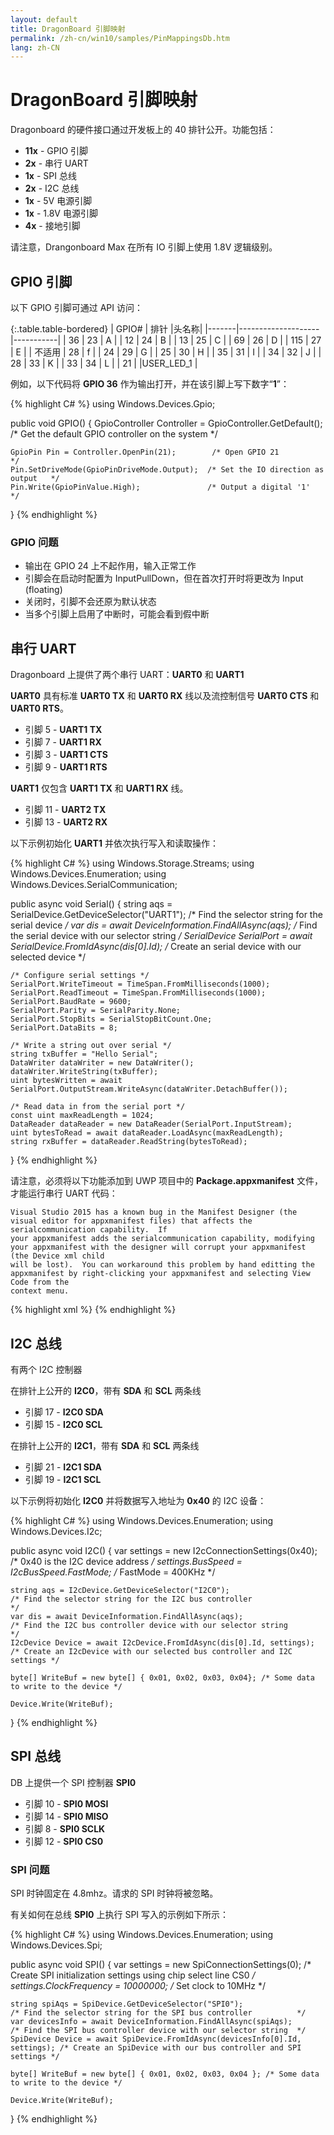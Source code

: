 ```yaml
---
layout: default
title: DragonBoard 引脚映射
permalink: /zh-cn/win10/samples/PinMappingsDb.htm
lang: zh-CN
---
```

# DragonBoard 引脚映射

Dragonboard 的硬件接口通过开发板上的 40 排针公开。功能包括：

* **11x** - GPIO 引脚
* **2x** - 串行 UART
* **1x** - SPI 总线
* **2x** - I2C 总线
* **1x** - 5V 电源引脚
* **1x** - 1.8V 电源引脚
* **4x** - 接地引脚

请注意，Drangonboard Max 在所有 IO 引脚上使用 1.8V 逻辑级别。

## <a name="DB_GPIO">GPIO 引脚

以下 GPIO 引脚可通过 API 访问：

{:.table.table-bordered}
| GPIO\# | 排针 |头名称|
|-------|--------------------|-----------|
| 36 | 23 | A |
| 12 | 24 | B |
| 13 | 25 | C |
| 69 | 26 | D |
| 115 | 27 | E |
| 不适用 | 28 | f |
| 24 | 29 | G |
| 25 | 30 | H |
| 35 | 31 | I |
| 34 | 32 | J |
| 28 | 33 | K |
| 33 | 34 | L |
| 21 | |USER\_LED\_1 |         


例如，以下代码将 **GPIO 36** 作为输出打开，并在该引脚上写下数字“**1**”：
         
{% highlight C# %}
using Windows.Devices.Gpio;
         
public void GPIO()
{
	GpioController Controller = GpioController.GetDefault(); /* Get the default GPIO controller on the system */

	GpioPin Pin = Controller.OpenPin(21);        /* Open GPIO 21                      */
	Pin.SetDriveMode(GpioPinDriveMode.Output);  /* Set the IO direction as output   */
	Pin.Write(GpioPinValue.High);               /* Output a digital '1'             */
}
{% endhighlight %}

### GPIO 问题
* 输出在 GPIO 24 上不起作用，输入正常工作
* 引脚会在启动时配置为 InputPullDown，但在首次打开时将更改为 Input \(floating\)
* 关闭时，引脚不会还原为默认状态
* 当多个引脚上启用了中断时，可能会看到假中断


## <a name="DB_UART"></a>串行 UART

Dragonboard 上提供了两个串行 UART：**UART0** 和 **UART1**

**UART0** 具有标准 **UART0 TX** 和 **UART0 RX** 线以及流控制信号 **UART0 CTS** 和 **UART0 RTS**。

* 引脚 5 - **UART1 TX**
* 引脚 7 - **UART1 RX**
* 引脚 3 - **UART1 CTS**
* 引脚 9 - **UART1 RTS**



**UART1** 仅包含 **UART1 TX** 和 **UART1 RX** 线。

* 引脚 11 - **UART2 TX**
* 引脚 13 - **UART2 RX**



以下示例初始化 **UART1** 并依次执行写入和读取操作：


{% highlight C# %}
using Windows.Storage.Streams;
using Windows.Devices.Enumeration;
using Windows.Devices.SerialCommunication;

public async void Serial()
{
	string aqs = SerialDevice.GetDeviceSelector("UART1");                   /* Find the selector string for the serial device   */
	var dis = await DeviceInformation.FindAllAsync(aqs);                    /* Find the serial device with our selector string  */
	SerialDevice SerialPort = await SerialDevice.FromIdAsync(dis[0].Id);    /* Create an serial device with our selected device */

	/* Configure serial settings */
	SerialPort.WriteTimeout = TimeSpan.FromMilliseconds(1000);
	SerialPort.ReadTimeout = TimeSpan.FromMilliseconds(1000);
	SerialPort.BaudRate = 9600;
	SerialPort.Parity = SerialParity.None;         
	SerialPort.StopBits = SerialStopBitCount.One;
	SerialPort.DataBits = 8;

	/* Write a string out over serial */
	string txBuffer = "Hello Serial";
	DataWriter dataWriter = new DataWriter();
	dataWriter.WriteString(txBuffer);
	uint bytesWritten = await SerialPort.OutputStream.WriteAsync(dataWriter.DetachBuffer());

	/* Read data in from the serial port */
	const uint maxReadLength = 1024;
	DataReader dataReader = new DataReader(SerialPort.InputStream);
	uint bytesToRead = await dataReader.LoadAsync(maxReadLength);
	string rxBuffer = dataReader.ReadString(bytesToRead);
}
{% endhighlight %}

请注意，必须将以下功能添加到 UWP 项目中的 **Package.appxmanifest** 文件，才能运行串行 UART 代码：

    Visual Studio 2015 has a known bug in the Manifest Designer (the visual editor for appxmanifest files) that affects the serialcommunication capability.  If 
    your appxmanifest adds the serialcommunication capability, modifying your appxmanifest with the designer will corrupt your appxmanifest (the Device xml child 
    will be lost).  You can workaround this problem by hand editting the appxmanifest by right-clicking your appxmanifest and selecting View Code from the 
    context menu.

{% highlight xml %}
  <Capabilities>
    <DeviceCapability Name="serialcommunication">
      <Device Id="any">
        <Function Type="name:serialPort" />
      </Device>
    </DeviceCapability>
  </Capabilities>
{% endhighlight %}

## <a name="DB_I2C"></a>I2C 总线

有两个 I2C 控制器

在排针上公开的 **I2C0**，带有 **SDA** 和 **SCL** 两条线

* 引脚 17 - **I2C0 SDA**
* 引脚 15 - **I2C0 SCL**

在排针上公开的 **I2C1**，带有 **SDA** 和 **SCL** 两条线

* 引脚 21 - **I2C1 SDA**
* 引脚 19 - **I2C1 SCL**

以下示例将初始化 **I2C0** 并将数据写入地址为 **0x40** 的 I2C 设备：

{% highlight C# %}
using Windows.Devices.Enumeration;
using Windows.Devices.I2c;

public async void I2C()
{
	var settings = new I2cConnectionSettings(0x40); /* 0x40 is the I2C device address   */
	settings.BusSpeed = I2cBusSpeed.FastMode;       /* FastMode = 400KHz                */

	string aqs = I2cDevice.GetDeviceSelector("I2C0");                       /* Find the selector string for the I2C bus controller                   */
	var dis = await DeviceInformation.FindAllAsync(aqs);                    /* Find the I2C bus controller device with our selector string           */
	I2cDevice Device = await I2cDevice.FromIdAsync(dis[0].Id, settings);    /* Create an I2cDevice with our selected bus controller and I2C settings */

	byte[] WriteBuf = new byte[] { 0x01, 0x02, 0x03, 0x04}; /* Some data to write to the device */

	Device.Write(WriteBuf);
}
{% endhighlight %}


## <a name="DB_SPI"></a>SPI 总线

DB 上提供一个 SPI 控制器 **SPI0**

* 引脚 10 - **SPI0 MOSI**
* 引脚 14 - **SPI0 MISO**
* 引脚 8 - **SPI0 SCLK**
* 引脚 12 - **SPI0 CS0**

### SPI 问题
SPI 时钟固定在 4.8mhz。请求的 SPI 时钟将被忽略。

有关如何在总线 **SPI0** 上执行 SPI 写入的示例如下所示：

{% highlight C# %}
using Windows.Devices.Enumeration;
using Windows.Devices.Spi;

public async void SPI()
{
	var settings = new SpiConnectionSettings(0); /* Create SPI initialization settings using chip select line CS0 */
	settings.ClockFrequency = 10000000;          /* Set clock to 10MHz                                            */

	string spiAqs = SpiDevice.GetDeviceSelector("SPI0");                         /* Find the selector string for the SPI bus controller          */
	var devicesInfo = await DeviceInformation.FindAllAsync(spiAqs);              /* Find the SPI bus controller device with our selector string  */
	SpiDevice Device = await SpiDevice.FromIdAsync(devicesInfo[0].Id, settings); /* Create an SpiDevice with our bus controller and SPI settings */

	byte[] WriteBuf = new byte[] { 0x01, 0x02, 0x03, 0x04 }; /* Some data to write to the device */

	Device.Write(WriteBuf);
}
{% endhighlight %}
